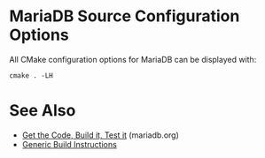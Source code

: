 # MariaDB Source Configuration Options

All CMake configuration options for MariaDB can be displayed with:

```
cmake . -LH
```

#

# See Also

* [Get the Code, Build it, Test it](https://mariadb.org/get-involved/getting-started-for-developers/get-code-build-test/) (mariadb.org)
* [Generic Build Instructions](generic-build-instructions.md)